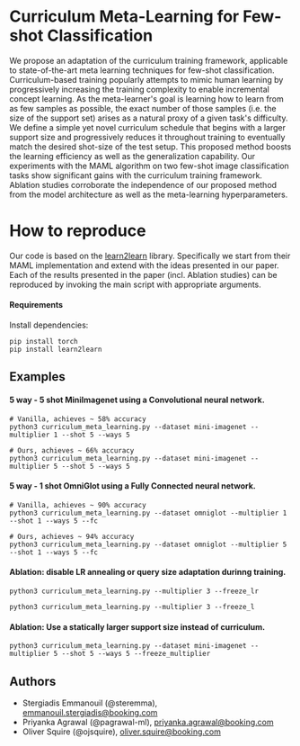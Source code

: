 # Curriculum Meta-Learning for Few-shot Classification

 We propose an adaptation of the curriculum training framework, applicable to state-of-the-art meta learning techniques for few-shot classification. Curriculum-based training popularly attempts to mimic human learning by progressively increasing the training complexity to enable incremental concept learning. As the meta-learner's goal is learning how to learn from as few samples as possible, the exact number of those samples (i.e. the size of the support set) arises as a natural proxy of a given task's difficulty. We define a simple yet novel curriculum schedule that begins with a larger support size and progressively reduces it throughout training to eventually match the desired shot-size of the test setup. This proposed method boosts the learning efficiency as well as the generalization capability. Our experiments with the MAML algorithm on two few-shot image classification tasks show significant gains with the curriculum training framework. Ablation studies corroborate the independence of our proposed method from the model architecture as well as the meta-learning hyperparameters.

# How to reproduce
Our code is based on the [learn2learn](https://github.com/learnables/learn2learn) library. Specifically we start from their MAML implementation and extend with the ideas presented in our paper. Each of the results presented in the paper (incl. Ablation studies) can be reproduced by invoking the main script with appropriate arguments. 

#### Requirements
Install dependencies:
```
pip install torch
pip install learn2learn
```

## Examples

#### 5 way - 5 shot MiniImagenet using a Convolutional neural network.
```
# Vanilla, achieves ~ 58% accuracy
python3 curriculum_meta_learning.py --dataset mini-imagenet --multiplier 1 --shot 5 --ways 5

# Ours, achieves ~ 66% accuracy
python3 curriculum_meta_learning.py --dataset mini-imagenet --multiplier 5 --shot 5 --ways 5
```

#### 5 way - 1 shot OmniGlot using a Fully Connected neural network.
```
# Vanilla, achieves ~ 90% accuracy
python3 curriculum_meta_learning.py --dataset omniglot --multiplier 1 --shot 1 --ways 5 --fc

# Ours, achieves ~ 94% accuracy
python3 curriculum_meta_learning.py --dataset omniglot --multiplier 5 --shot 1 --ways 5 --fc
```

#### Ablation: disable LR annealing or query size adaptation durinng training.
```
python3 curriculum_meta_learning.py --multiplier 3 --freeze_lr

python3 curriculum_meta_learning.py --multiplier 3 --freeze_l
```

#### Ablation: Use a statically larger support size instead of curriculum.
```
python3 curriculum_meta_learning.py --dataset mini-imagenet --multiplier 5 --shot 5 --ways 5 --freeze_multiplier
```


 ## Authors
* Stergiadis Emmanouil (@steremma), emmanouil.stergiadis@booking.com
* Priyanka Agrawal (@pagrawal-ml), priyanka.agrawal@booking.com
* Oliver Squire (@ojsquire), oliver.squire@booking.com
